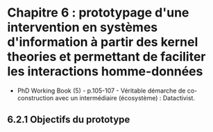 # Chapitre 6 : prototypage d'une intervention en systèmes d'information à partir des kernel theories et permettant de faciliter les interactions homme-données

- PhD Working Book (5) - p.105-107 - Véritable démarche de co-construction avec un intermédiaire (écosystème) : Datactivist.

## 6.2.1 Objectifs du prototype




